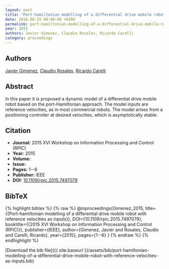 ```yaml
---
layout: post
title: "Port-hamiltonian modelling of a differential drive mobile robot with reference velocities as inputs"
date: 2016-06-25 00:00:00 +0100
permalink: port-hamiltonian-modelling-of-a-differential-drive-mobile-robot-with-reference-velocities-as-inputs
year: 2015
authors: Javier Gimenez, Claudio Rosales, Ricardo Carelli
category: proceedings
---
```

 
## Authors
[Javier Gimenez](authors/javier-gimenez), [Claudio Rosales](authors/claudio-rosales), [Ricardo Carelli](authors/ricardo-carelli)
 
## Abstract
In this paper it is proposed a dynamic model of a differential drive mobile robot based on the port-Hamiltonian approach. The model inputs are reference velocities, as in most commercial robots. The model arises from a positioning controller at desired velocities, which is asymptotically stable.
 
## Citation
- **Journal:** 2015 XVI Workshop on Information Processing and Control (RPIC)
- **Year:** 2015
- **Volume:** 
- **Issue:** 
- **Pages:** 1--6
- **Publisher:** IEEE
- **DOI:** [10.1109/rpic.2015.7497079](https://doi.org/10.1109/rpic.2015.7497079)
 
## BibTeX
{% highlight bibtex %}
{% raw %}
@inproceedings{Gimenez_2015,
  title={{Port-hamiltonian modelling of a differential drive mobile robot with reference velocities as inputs}},
  DOI={10.1109/rpic.2015.7497079},
  booktitle={{2015 XVI Workshop on Information Processing and Control (RPIC)}},
  publisher={IEEE},
  author={Gimenez, Javier and Rosales, Claudio and Carelli, Ricardo},
  year={2015},
  pages={1--6}
}
{% endraw %}
{% endhighlight %}
 
[Download the bib file]({{ site.baseurl }}/assets/bib/port-hamiltonian-modelling-of-a-differential-drive-mobile-robot-with-reference-velocities-as-inputs.bib)
 
